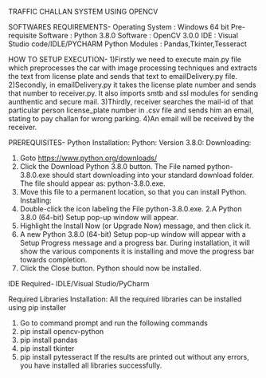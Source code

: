 TRAFFIC CHALLAN SYSTEM USING OPENCV

SOFTWARES REQUIREMENTS-
Operating System :       Windows 64 bit
Pre-requisite Software : Python 3.8.0
Software :               OpenCV 3.0.0
IDE :                    Visual Studio code/IDLE/PYCHARM
Python Modules :         Pandas,Tkinter,Tesseract

HOW TO SETUP EXECUTION-
1)Firstly we need to execute main.py file which preprocesses the car with image processing techniques and extracts the text from license plate and sends that text to emailDelivery.py file.
2)Secondly, in emailDelivery.py it takes the license plate number and sends that number to receiver.py. It also imports smtb and ssl modules for sending aunthentic and secure mail.
3)Thirdly, receiver searches the mail-id of that particular person license_plate number in .csv file  and sends him an email, stating to pay challan for wrong parking.
4)An email will be received by the receiver.

PREREQUISITES-
Python Installation:
Python: Version 3.8.0:
Downloading:
1. Goto https://www.python.org/downloads/
2. Click the Download Python 3.8.0 button.
The File named python-3.8.0.exe should start downloading into your standard download folder.
The file should appear as: python-3.8.0.exe.
3. Move this file to a permanent location, so that you can install Python.
Installing:
1. Double-click the icon labeling the File python-3.8.0.exe.
2.A Python 3.8.0 (64-bit) Setup pop-up window will appear. 
3. Highlight the Install Now (or Upgrade Now) message, and then click it.
4. A new Python 3.8.0 (64-bit) Setup pop-up window will appear with a Setup Progress message and a progress bar.
During installation, it will show the various components it is installing and move the progress bar towards completion.
5. Click the Close button.
Python should now be installed.

IDE Required-
IDLE/Visual Studio/PyCharm

Required Libraries Installation:
All the required libraries can be installed using pip installer
1. Go to command prompt and run the following commands
2. pip install opencv-python
3. pip install pandas
4. pip install tkinter
5. pip install pytesseract
If the results are printed out without any errors, you have installed all libraries successfully.



